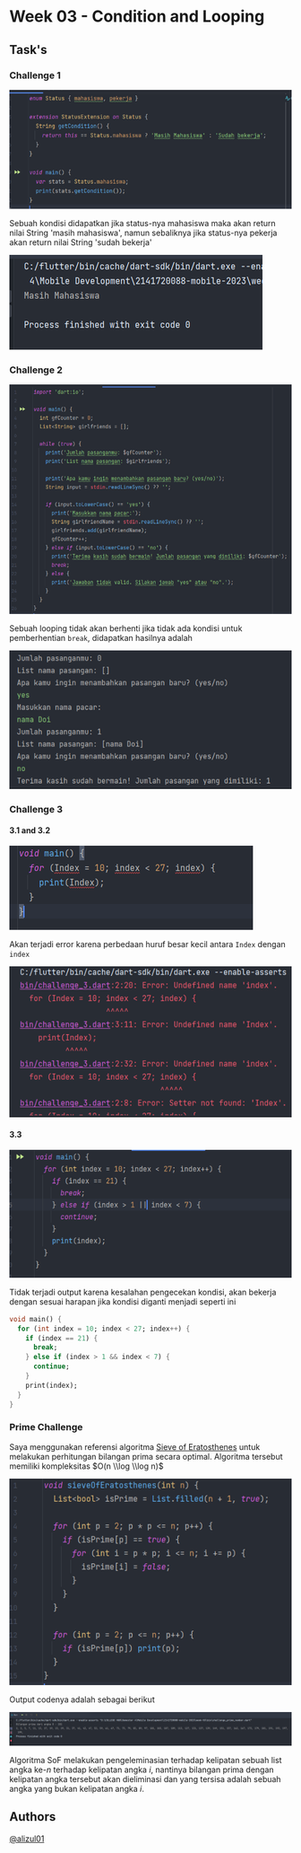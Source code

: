 # Week 03 - Condition and Looping

## Task's

### Challenge 1
![img.png](assets/challenge_1.png)

Sebuah kondisi didapatkan jika status-nya mahasiswa maka akan return nilai String 'masih mahasiswa', namun sebaliknya jika status-nya pekerja akan return nilai String 'sudah bekerja'

![img.png](assets/output_1.png)

### Challenge 2

![img.png](assets/challenge_2.png)

Sebuah looping tidak akan berhenti jika tidak ada kondisi untuk pemberhentian `break`, didapatkan hasilnya adalah

![img.png](assets/output_2.png)

### Challenge 3


#### 3.1 and 3.2

![img.png](assets/challenge_3_1.png)

Akan terjadi error karena perbedaan huruf besar kecil antara `Index` dengan `index`

![img.png](assets/challenge_3_1_output.png)

#### 3.3

![img.png](assets/challenge_3_3.png)

Tidak terjadi output karena kesalahan pengecekan kondisi, akan bekerja dengan sesuai harapan jika kondisi diganti menjadi seperti ini

```dart
void main() {
  for (int index = 10; index < 27; index++) {
    if (index == 21) {
      break;
    } else if (index > 1 && index < 7) {
      continue;
    }
    print(index);
  }
}
```

### Prime Challenge

Saya menggunakan referensi algoritma [Sieve of Eratosthenes](https://en.wikipedia.org/wiki/Sieve_of_Eratosthenes) untuk melakukan perhitungan bilangan prima secara optimal. Algoritma tersebut memiliki kompleksitas $O(n \\log \\log n)$

![img.png](assets/prima_challenge_code.png)

Output codenya adalah sebagai berikut

![img.png](assets/output_prime_challenge.png)

Algoritma SoF melakukan pengeleminasian terhadap kelipatan sebuah list angka ke-$n$ terhadap kelipatan angka $i$, nantinya bilangan prima dengan kelipatan angka tersebut akan dieliminasi dan yang tersisa adalah sebuah angka yang bukan kelipatan angka $i$. 

## Authors

[@alizul01](https://www.github.com/alizul01)